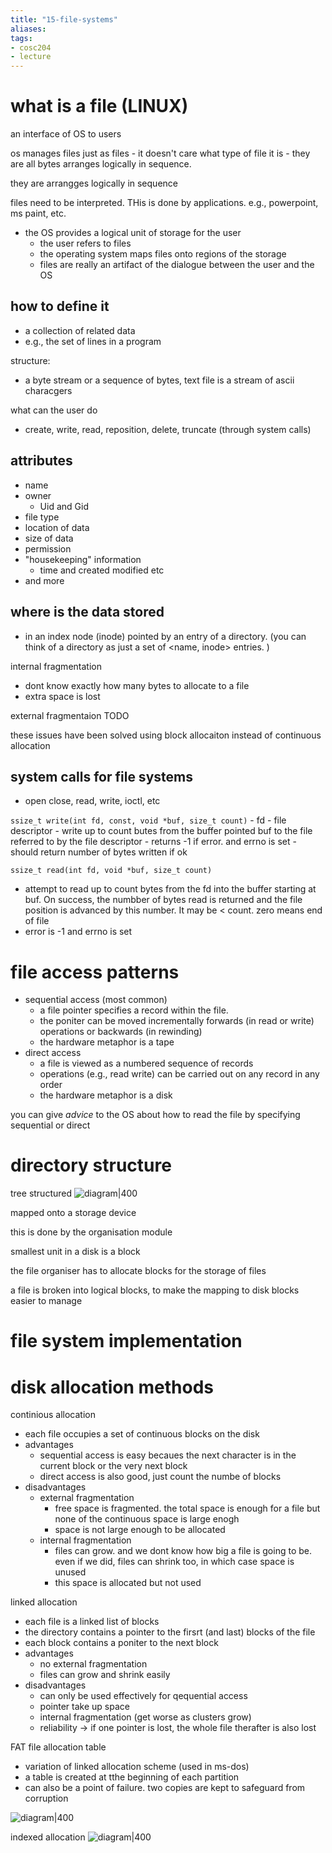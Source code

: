 ```yaml
---
title: "15-file-systems"
aliases: 
tags: 
- cosc204
- lecture
---
```


# what is a file (LINUX)
an interface of OS to users

os manages files just as files - it doesn't care what type of file it is - they are all bytes arranges logically in sequence.

they are arrangges logically in sequence

files need to be interpreted. THis is done by applications. e.g., powerpoint, ms paint, etc.


- the OS provides a logical unit of storage for the user
	- the user refers to files
	- the operating system maps files onto regions of the storage
	- files are really an artifact of the dialogue between the user and the OS

## how to define it
- a collection of related data
- e.g., the set of lines in a program

structure:
- a byte stream or a sequence of bytes, text file is a stream of ascii characgers

what can the user do
- create, write, read, reposition, delete, truncate (through system calls)

## attributes
- name
- owner
	- Uid and Gid
- file type
- location of data
- size of data
- permission
- "housekeeping" information
	- time and created modified etc
- and more

## where is the data stored
- in an index node (inode) pointed by an entry of a directory. (you can think of a directory as just a set of <name, inode> entries. )

internal fragmentation
- dont know exactly how many bytes to allocate to a file
- extra space is lost

external fragmentaion TODO

these issues have been solved using block allocaiton instead of continuous allocation

## system calls for file systems
- open close, read, write, ioctl, etc

`ssize_t write(int fd, const, void *buf, size_t count)`
	- fd - file descriptor
	- write up to count butes from the buffer pointed buf to the file referred to by the file descriptor
	- returns -1 if error. and errno is set
	- should return number of bytes written if ok

`ssize_t read(int fd, void *buf, size_t count)`
- attempt to read up to count bytes from the fd into the buffer starting at buf. On success, the numbber of bytes read is returned and the file position is advanced by this number. It may be < count. zero means end of file
- error is -1 and errno is set

# file access patterns
- sequential access (most common)
	- a file pointer specifies a record within the file.
	- the poniter can be moved incrementally forwards (in read or write) operations or backwards (in rewinding)
	- the hardware metaphor is a tape
- direct access
	- a file is viewed as a numbered sequence of records
	- operations (e.g., read write) can be carried out on any record in any order
	- the hardware metaphor is a disk

you can give *advice* to the OS about how to read the file by specifying sequential or direct


# directory structure

tree structured
![diagram|400](https://i.imgur.com/opniDLZ.png)

mapped onto a storage device

this is done by the organisation module

smallest unit in a disk is a block

the file organiser has to allocate blocks for the storage of files

a file is broken into logical blocks, to make the mapping to disk blocks easier to manage



# file system implementation
# disk allocation methods

continious allocation
- each file occupies a set of continuous blocks on the disk
- advantages
	- sequential access is easy becaues the next character is in the current block or the very next block
	- direct access is also good, just count the numbe of blocks
- disadvantages
	- external fragmentation
		- free space is fragmented. the total space is enough for a file but none of the continuous space is large enogh
		- space is not large enough to be allocated
	- internal fragmentation
		- files can grow. and we dont know how big a file is going to be. even if we did, files can shrink too, in which case space is unused
		- this space is allocated but not used

linked allocation
- each file is a linked list of blocks
- the directory contains a pointer to the firsrt (and last) blocks of the file
- each block contains a poniter to the next block
- advantages
	- no external fragmentation
	- files can grow and shrink easily
- disadvantages
	- can only be used effectively for qequential access
	- pointer take up space
	- internal fragmentation (get worse as clusters grow)
	- reliability -> if one pointer is lost, the whole file therafter is also lost

FAT file allocation table
- variation of linked allocation scheme (used in ms-dos)
- a table is created at  tthe beginning of each partition
- can also be a point of failure. two copies are kept to safeguard from corruption

![diagram|400](https://i.imgur.com/IYTB9EP.png)


indexed allocation
![diagram|400](https://i.imgur.com/LUv1PJA.png)


